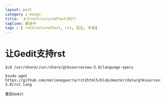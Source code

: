 ```yaml
---
layout: post
category : mongo
title:  关于reStructuredText(RST)
tagline: 翻译中
tags : [ reStructuredText, rst, 语法, 手册]
---
```


让Gedit支持rst
===============

    $cd /usr/share//usr/share/gtksourceview-3.0/language-specs

    $sudo wget https://github.com/marianoguerra/rst2html5/blob/master/data/gtksourceview-3.0/rst.lang

    重启Gedit
